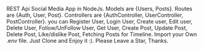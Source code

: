 REST Api Social Media App in NodeJs. Models are {Users, Posts}. Routes are {Auth, User, Post}. Controllers are {AuthController, UserController, PostController}. you can Register User, Login User, Create user, Edit user, Delete User, Follow/UnFollow User, Get User, Create Post, Update Post, Delete Post, Like/dislike Post, Fetching Posts for Timeline. Import your Own .env file. Just Clone and Enjoy it :). Please Leave a Star, Thanks.